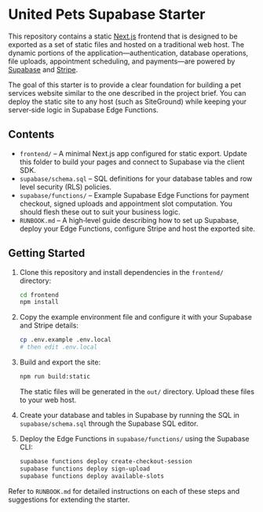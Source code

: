 # United Pets Supabase Starter

This repository contains a static [Next.js](https://nextjs.org/) frontend that is designed to be exported as a set of static files and hosted on a traditional web host.  The dynamic portions of the application—authentication, database operations, file uploads, appointment scheduling, and payments—are powered by [Supabase](https://supabase.com) and [Stripe](https://stripe.com).

The goal of this starter is to provide a clear foundation for building a pet services website similar to the one described in the project brief.  You can deploy the static site to any host (such as SiteGround) while keeping your server‑side logic in Supabase Edge Functions.

## Contents

* `frontend/` – A minimal Next.js app configured for static export.  Update this folder to build your pages and connect to Supabase via the client SDK.
* `supabase/schema.sql` – SQL definitions for your database tables and row level security (RLS) policies.
* `supabase/functions/` – Example Supabase Edge Functions for payment checkout, signed uploads and appointment slot computation.  You should flesh these out to suit your business logic.
* `RUNBOOK.md` – A high‑level guide describing how to set up Supabase, deploy your Edge Functions, configure Stripe and host the exported site.

## Getting Started

1.  Clone this repository and install dependencies in the `frontend/` directory:

    ```sh
    cd frontend
    npm install
    ```

2.  Copy the example environment file and configure it with your Supabase and Stripe details:

    ```sh
    cp .env.example .env.local
    # then edit .env.local
    ```

3.  Build and export the site:

    ```sh
    npm run build:static
    ```

    The static files will be generated in the `out/` directory.  Upload these files to your web host.

4.  Create your database and tables in Supabase by running the SQL in `supabase/schema.sql` through the Supabase SQL editor.

5.  Deploy the Edge Functions in `supabase/functions/` using the Supabase CLI:

    ```sh
    supabase functions deploy create-checkout-session
    supabase functions deploy sign-upload
    supabase functions deploy available-slots
    ```

Refer to `RUNBOOK.md` for detailed instructions on each of these steps and suggestions for extending the starter.
